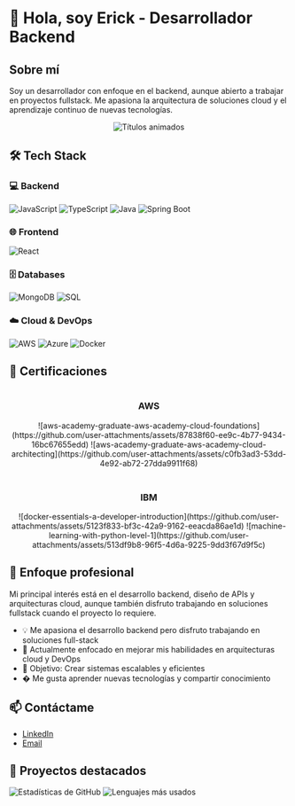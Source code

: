 # 👋 Hola, soy Erick - Desarrollador Backend

## Sobre mí
Soy un desarrollador con enfoque en el backend, aunque abierto a trabajar en proyectos fullstack. Me apasiona la arquitectura de soluciones cloud y el aprendizaje continuo de nuevas tecnologías.



<p align="center">
  <img src="https://readme-typing-svg.demolab.com?font=Fira+Code&pause=1000&width=435&lines=Backend+Developer;Cloud+Enthusiast;Always+Learning" alt="Títulos animados" />
</p>

## 🛠️ Tech Stack

### 💻 Backend
![JavaScript](https://img.shields.io/badge/JavaScript-F7DF1E?style=for-the-badge&logo=javascript&logoColor=black)
![TypeScript](https://img.shields.io/badge/TypeScript-3178C6?style=for-the-badge&logo=typescript&logoColor=white)
![Java](https://img.shields.io/badge/Java-007396?style=for-the-badge&logo=openjdk&logoColor=white)
![Spring Boot](https://img.shields.io/badge/Spring_Boot-6DB33F?style=for-the-badge&logo=spring-boot&logoColor=white)

### 🌐 Frontend
![React](https://img.shields.io/badge/React-61DAFB?style=for-the-badge&logo=react&logoColor=black)

### 🗄️ Databases
![MongoDB](https://img.shields.io/badge/MongoDB-47A248?style=for-the-badge&logo=mongodb&logoColor=white)
![SQL](https://img.shields.io/badge/SQL-4479A1?style=for-the-badge&logo=mysql&logoColor=white)

### ☁️ Cloud & DevOps
![AWS](https://img.shields.io/badge/AWS-232F3E?style=for-the-badge&logo=amazon-aws&logoColor=white)
![Azure](https://img.shields.io/badge/Azure-0089D6?style=for-the-badge&logo=microsoft-azure&logoColor=white)
![Docker](https://img.shields.io/badge/Docker-2496ED?style=for-the-badge&logo=docker&logoColor=white)

## 📜 Certificaciones

<div align="center" style="display: flex; gap: 20px; flex-wrap: wrap;">
  <!-- AWS Certifications -->
  <div>
    <h3>AWS</h3>
    ![aws-academy-graduate-aws-academy-cloud-foundations](https://github.com/user-attachments/assets/87838f60-ee9c-4b77-9434-16bc67655edd)
    ![aws-academy-graduate-aws-academy-cloud-architecting](https://github.com/user-attachments/assets/c0fb3ad3-53dd-4e92-ab72-27dda9911f68)
  </div>
  
  <!-- IBM Certifications -->
  <div>
    <h3>IBM</h3>
    ![docker-essentials-a-developer-introduction](https://github.com/user-attachments/assets/5123f833-bf3c-42a9-9162-eeacda86ae1d)
    ![machine-learning-with-python-level-1](https://github.com/user-attachments/assets/513df9b8-96f5-4d6a-9225-9dd3f67d9f5c)
  </div>
</div>

<script type="text/javascript" async src="//cdn.credly.com/assets/utilities/embed.js"></script>

## 🌱 Enfoque profesional
Mi principal interés está en el desarrollo backend, diseño de APIs y arquitecturas cloud, aunque también disfruto trabajando en soluciones fullstack cuando el proyecto lo requiere.

- 💡 Me apasiona el desarrollo backend pero disfruto trabajando en soluciones full-stack
- 🌱 Actualmente enfocado en mejorar mis habilidades en arquitecturas cloud y DevOps
- 🎯 Objetivo: Crear sistemas escalables y eficientes
- � Me gusta aprender nuevas tecnologías y compartir conocimiento

## 📫 Contáctame

- [LinkedIn](https://www.linkedin.com/in/erick-santiago-montero-sutachan-4b2001304/)
- [Email](mailto:e.santiagom.s@gmail.com)

## 💼 Proyectos destacados


![Estadísticas de GitHub](https://github-readme-stats.vercel.app/api?username=Erick01081&show_icons=true&theme=radical)
![Lenguajes más usados](https://github-readme-stats.vercel.app/api/top-langs/?username=Erick01081&layout=compact&theme=radical)

